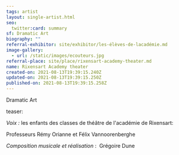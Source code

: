 ```yaml
---
tags: artist
layout: single-artist.html
seo:
  twitter:card: summary
sf: Dramatic Art
biography: ""
referral-exhibitor: site/exhibitor/les-élèves-de-lacadémie.md
image-gallery:
  - url: /static/images/ecouteurs.jpg
referral-place: site/place/rixensart-academy-theater.md
name: Rixensart Academy theater
created-on: 2021-08-13T19:39:15.240Z
updated-on: 2021-08-13T19:39:15.250Z
published-on: 2021-08-13T19:39:15.258Z
---
```

Dramatic Art

teaser:

*Voix :* les enfants des classes de théâtre de l'académie de Rixensart: 

Professeurs Rémy Orianne et Félix Vannoorenberghe 

*Composition musicale et réalisation* :  Grégoire Dune